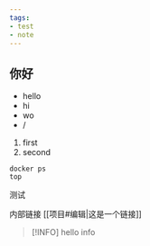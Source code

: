 ```yaml
---
tags:
- test
- note
---
```

## 你好
- hello
- hi
- wo
- /

1. first
2. second

```shell
docker ps
top
```

测试

内部链接 [[项目#编辑|这是一个链接]]

> [!INFO]
> hello info